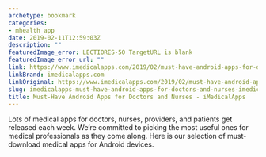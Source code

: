 ```yaml
---
archetype: bookmark
categories:
- mhealth app
date: 2019-02-11T12:59:03Z
description: ""
featuredImage_error: LECTIORES-50 TargetURL is blank
featuredImage_error_url: ""
link: https://www.imedicalapps.com/2019/02/must-have-android-apps-for-doctors-and-nurses/
linkBrand: imedicalapps.com
linkOriginal: https://www.imedicalapps.com/2019/02/must-have-android-apps-for-doctors-and-nurses/
slug: imedicalapps-must-have-android-apps-for-doctors-and-nurses-imedicalapps
title: Must-Have Android Apps for Doctors and Nurses - iMedicalApps
---
```

Lots of medical apps for doctors, nurses,  providers, and patients get released each week. We’re committed to picking the most useful ones for medical professionals as they come along. Here is our selection of must-download medical apps for Android devices.

